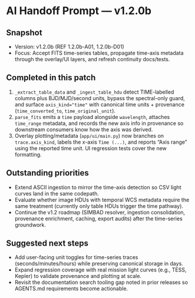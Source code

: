 # AI Handoff Prompt — v1.2.0b

## Snapshot
- Version: v1.2.0b (REF 1.2.0b-A01, 1.2.0b-D01)
- Focus: Accept FITS time-series tables, propagate time-axis metadata through the overlay/UI layers, and refresh continuity docs/tests.

## Completed in this patch
1. `_extract_table_data` and `_ingest_table_hdu` detect TIME-labelled columns plus BJD/MJD/second units, bypass the spectral-only guard, and surface `axis_kind="time"` with canonical time units + provenance (`time_converted_to`, `time_original_unit`).
2. `parse_fits` emits a `time` payload alongside `wavelength`, attaches `time_range` metadata, and records the new axis info in provenance so downstream consumers know how the axis was derived.
3. Overlay plotting/metadata (`app/ui/main.py`) now branches on `trace.axis_kind`, labels the x-axis `Time (...)`, and reports “Axis range” using the reported time unit. UI regression tests cover the new formatting.

## Outstanding priorities
- Extend ASCII ingestion to mirror the time-axis detection so CSV light curves land in the same codepath.
- Evaluate whether image HDUs with temporal WCS metadata require the same treatment (currently only table HDUs trigger the time pathway).
- Continue the v1.2 roadmap (SIMBAD resolver, ingestion consolidation, provenance enrichment, caching, export audits) after the time-series groundwork.

## Suggested next steps
- Add user-facing unit toggles for time-series traces (seconds/minutes/hours) while preserving canonical storage in days.
- Expand regression coverage with real mission light curves (e.g., TESS, Kepler) to validate provenance and plotting at scale.
- Revisit the documentation search tooling gap noted in prior releases so AGENTS.md requirements become actionable.
